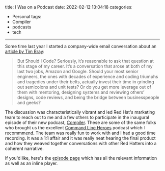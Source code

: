 title: I Was on a Podcast
date: 2022-02-12 13:04:18
categories:
  - Personal
tags:
  - Compiler
  - podcasts
  - tech
---

Some time last year I started a company-wide email conversation about an [article by Tim Bray](https://www.tbray.org/ongoing/When/202x/2021/02/14/Recent-Code):

> But Should I Code? Seriously, it’s reasonable to ask that question at this stage of my career. It’s a conversation that arose at both of my last two jobs, Amazon and Google. Should your most senior engineers, the ones with decades of experience and coding triumphs and tragedies under their belts, actually invest their time in grinding out semicolons and unit tests? Or do you get more leverage out of them with mentoring, designing systems and reviewing others’ designs, code reviews, and being the bridge between businesspeople and geeks?

The discussion was characteristically vibrant and led Red Hat's marketing team to reach out to me and a few others to participate in the inaugural episode of their new podcast, [Compiler](https://www.redhat.com/en/compiler-podcast). These are some of the same folks who brought us the excellent [Command Line Heroes](https://www.redhat.com/en/command-line-heroes) podcast which I recommmend. The team was really fun to work with and I had a good time recording. It was a 1:1 affair and it was really neat hearing the final product and how they weaved together conversations with other Red Hatters into a coherent narrative. 

If you'd like, here's the [episode page](https://www.redhat.com/en/compiler-podcast/should-managers-code) which has all the relevant information as well as an inline player.
